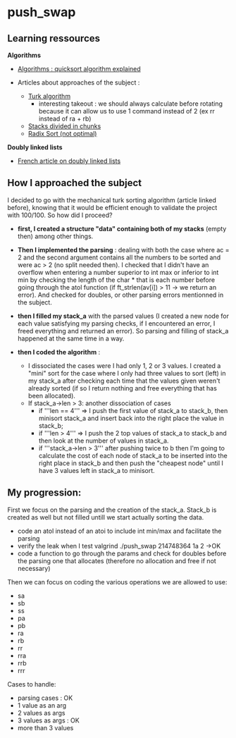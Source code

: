 # push_swap

## Learning ressources

**Algorithms**

- [Algorithms : quicksort algorithm explained](https://medium.com/karuna-sehgal/a-quick-explanation-of-quick-sort-7d8e2563629b)

- Articles about approaches of the subject :
  - [Turk algorithm](https://medium.com/@ayogun/push-swap-c1f5d2d41e97)
      * interesting takeout : we should always calculate before rotating because it can allow us to use 1 command instead of 2 (ex rr instead of ra + rb)
  - [Stacks divided in chunks](https://medium.com/@jamierobertdawson/push-swap-the-least-amount-of-moves-with-two-stacks-d1e76a71789a)
  - [Radix Sort (not optimal)](https://medium.com/nerd-for-tech/push-swap-tutorial-fa746e6aba1e)
 
**Doubly linked lists**

- [French article on doubly linked lists](http://sdz.tdct.org/sdz/les-listes-doublement-chainees-en-langage-c.html)

## How I approached the subject

I decided to go with the mechanical turk sorting algorithm (article linked before), knowing that it would be efficient enough to validate the project with 100/100. So how did I proceed?

- **first, I created a structure "data" containing both of my stacks** (empty then) among other things. 

- **Then I implemented the parsing** : dealing with both the case where ac = 2 and the second argument contains all the numbers to be sorted and were ac > 2 (no split needed then). I checked that I didn't have an overflow when entering a number superior to int max or inferior to int min by checking the length of the char * that is each number before going through the atol function (if ft_strlen(av[i]) > 11 -> we return an error). And checked for doubles, or other parsing errors mentionned in the subject.

- **then I filled my stack_a** with the parsed values (I created a new node for each value satisfying my parsing checks, if I encountered an error, I freed everything and returned an error). So parsing and filling of stack_a happened at the same time in a way.

- **then I coded the algorithm** :
    - I dissociated the cases were I had only 1, 2 or 3 values. I created a "mini" sort for the case where I only had three values to sort (left) in my stack_a after checking each time that the values given weren't already sorted (if so I return nothing and free everything that has been allocated).
    - If stack_a->len > 3: another dissociation of cases
        - if '''len == 4''' => I push the first value of stack_a to stack_b, then minisort stack_a and insert back into             the right place the value in stack_b;
        - if '''len > 4''' => I push the 2 top values of stack_a to stack_b and then look at the number of values in stack_a.
        - if '''stack_a->len > 3''' after pushing twice to b then I'm going to calculate the cost of each node of stack_a to be inserted into the right place in stack_b and then push the "cheapest node" until I have 3 values left in stack_a to minisort.

## My progression:

First we focus on the parsing and the creation of the stack_a. Stack_b is created as well but not filled untill we start actually sorting the data.

- code an atol instead of an atoi to include int min/max and facilitate the parsing
- verify the leak when I test valgrind ./push_swap 214748364 1a 2 ->OK
- code a function to go through the params and check for doubles before the parsing one that allocates (therefore no allocation and free if not necessary)

Then we can focus on coding the various operations we are allowed to use: 
- sa
- sb
- ss
- pa
- pb
- ra
- rb
- rr
- rra
- rrb
- rrr

Cases to handle:
- parsing cases : OK
- 1 value as an arg
- 2 values as args
- 3 values as args : OK
- more than 3 values
